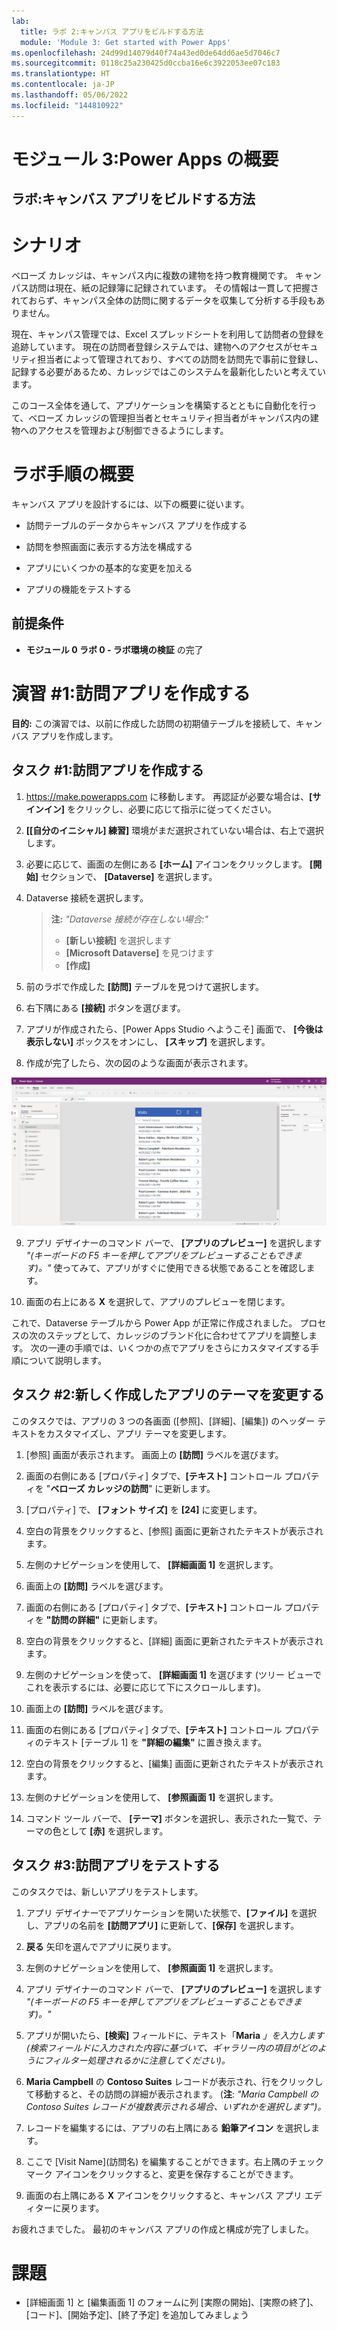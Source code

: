 ```yaml
---
lab:
  title: ラボ 2:キャンバス アプリをビルドする方法
  module: 'Module 3: Get started with Power Apps'
ms.openlocfilehash: 24d99d14079d40f74a43ed0de64dd6ae5d7046c7
ms.sourcegitcommit: 0118c25a230425d0ccba16e6c3922053ee07c183
ms.translationtype: HT
ms.contentlocale: ja-JP
ms.lasthandoff: 05/06/2022
ms.locfileid: "144810922"
---
```

# <a name="module-3-get-started-with-power-apps"></a>モジュール 3:Power Apps の概要
## <a name="lab-how-to-build-a-canvas-app"></a>ラボ:キャンバス アプリをビルドする方法

# <a name="scenario"></a>シナリオ

ベローズ カレッジは、キャンパス内に複数の建物を持つ教育機関です。 キャンパス訪問は現在、紙の記録簿に記録されています。 その情報は一貫して把握されておらず、キャンパス全体の訪問に関するデータを収集して分析する手段もありません。

現在、キャンパス管理では、Excel スプレッドシートを利用して訪問者の登録を追跡しています。 現在の訪問者登録システムでは、建物へのアクセスがセキュリティ担当者によって管理されており、すべての訪問を訪問先で事前に登録し、記録する必要があるため、カレッジではこのシステムを最新化したいと考えています。

このコース全体を通して、アプリケーションを構築するとともに自動化を行って、ベローズ カレッジの管理担当者とセキュリティ担当者がキャンパス内の建物へのアクセスを管理および制御できるようにします。

# <a name="high-level-lab-steps"></a>ラボ手順の概要

キャンバス アプリを設計するには、以下の概要に従います。

-   訪問テーブルのデータからキャンバス アプリを作成する

-   訪問を参照画面に表示する方法を構成する

-   アプリにいくつかの基本的な変更を加える

-   アプリの機能をテストする

## <a name="prerequisites"></a>前提条件

-   **モジュール 0 ラボ 0 - ラボ環境の検証** の完了

# <a name="exercise-1-create-visits-app"></a>演習 \#1:訪問アプリを作成する

**目的:** この演習では、以前に作成した訪問の初期値テーブルを接続して、キャンバス アプリを作成します。

## <a name="task-1-create-a-visits-app"></a>タスク \#1:訪問アプリを作成する

1.  <https://make.powerapps.com> に移動します。 再認証が必要な場合は、**[サインイン]** をクリックし、必要に応じて指示に従ってください。

2.  **[[自分のイニシャル] 練習]** 環境がまだ選択されていない場合は、右上で選択します。

3.  必要に応じて、画面の左側にある **[ホーム]** アイコンをクリックします。 **[開始]** セクションで、 **[Dataverse]** を選択します。

4.  Dataverse 接続を選択します。 

    >   **注:** *"Dataverse 接続が存在しない場合:"*
    >   -   **[新しい接続]** を選択します
    >   -   **[Microsoft Dataverse]** を見つけます
    >   -   **[作成]**

5.  前のラボで作成した **[訪問]** テーブルを見つけて選択します。

6.  右下隅にある **[接続]** ボタンを選びます。

7.  アプリが作成されたら、[Power Apps Studio へようこそ] 画面で、 **[今後は表示しない]** ボックスをオンにし、 **[スキップ]** を選択します。

8.  作成が完了したら、次の図のような画面が表示されます。

![訪問データから作成されたキャンバス アプリ。](media/2-canvas-app-from-data.png)

9. アプリ デザイナーのコマンド バーで、 **[アプリのプレビュー]** を選択します *"(キーボードの F5 キーを押してアプリをプレビューすることもできます)。"* 使ってみて、アプリがすぐに使用できる状態であることを確認します。

10. 画面の右上にある **X** を選択して、アプリのプレビューを閉じます。

これで、Dataverse テーブルから Power App が正常に作成されました。 プロセスの次のステップとして、カレッジのブランド化に合わせてアプリを調整します。 次の一連の手順では、いくつかの点でアプリをさらにカスタマイズする手順について説明します。

## <a name="task-2-modify-and-theme-the-newly-created-app"></a>タスク \#2:新しく作成したアプリのテーマを変更する

このタスクでは、アプリの 3 つの各画面 ([参照]、[詳細]、[編集]) のヘッダー テキストをカスタマイズし、アプリ テーマを変更します。

1.  [参照] 画面が表示されます。 画面上の **[訪問]** ラベルを選びます。

3.  画面の右側にある [プロパティ] タブで、**[テキスト]** コントロール プロパティを "**ベローズ カレッジの訪問**" に更新します。

4. [プロパティ] で、 **[フォント サイズ]** を **[24]** に変更します。

4.  空白の背景をクリックすると、[参照] 画面に更新されたテキストが表示されます。

5.  左側のナビゲーションを使用して、 **[詳細画面 1]** を選択します。

5.  画面上の **[訪問]** ラベルを選びます。

6.  画面の右側にある [プロパティ] タブで、**[テキスト]** コントロール プロパティを **"訪問の詳細"** に更新します。

7.  空白の背景をクリックすると、[詳細] 画面に更新されたテキストが表示されます。

8.  左側のナビゲーションを使って、 **[詳細画面 1]** を選びます (ツリー ビューでこれを表示するには、必要に応じて下にスクロールします)。

9.  画面上の **[訪問]** ラベルを選びます。

10.  画面の右側にある [プロパティ] タブで、**[テキスト]** コントロール プロパティのテキスト [テーブル 1] を **"詳細の編集"** に置き換えます。

11.  空白の背景をクリックすると、[編集] 画面に更新されたテキストが表示されます。

12. 左側のナビゲーションを使用して、 **[参照画面 1]** を選択します。

13. コマンド ツール バーで、 **[テーマ]** ボタンを選択し、表示された一覧で、テーマの色として **[赤]** を選択します。

## <a name="task-3-test-your-visits-app"></a>タスク \#3:訪問アプリをテストする

このタスクでは、新しいアプリをテストします。

1.  アプリ デザイナーでアプリケーションを開いた状態で、**[ファイル]** を選択し、アプリの名前を **[訪問アプリ]** に更新して、**[保存]** を選択します。

2.  **戻る** 矢印を選んでアプリに戻ります。

3.  左側のナビゲーションを使用して、 **[参照画面 1]** を選択します。

4.  アプリ デザイナーのコマンド バーで、 **[アプリのプレビュー]** を選択します *"(キーボードの F5 キーを押してアプリをプレビューすることもできます)。"*

4.  アプリが開いたら、**[検索]** フィールドに、テキスト「**Maria**
     *」を入力します (検索フィールドに入力された内容に基づいて、ギャラリー内の項目がどのようにフィルター処理されるかに注意してください)。*

5.  **Maria Campbell** の **Contoso Suites** レコードが表示され、行をクリックして移動すると、その訪問の詳細が表示されます。 (**注**: *"Maria Campbell の Contoso Suites レコードが複数表示される場合、いずれかを選択します")。*

6.  レコードを編集するには、アプリの右上隅にある **鉛筆アイコン** を選択します。

7.  ここで [Visit Name]\(訪問名\) を編集することができます。右上隅のチェックマーク アイコンをクリックすると、変更を保存することができます。

8.  画面の右上隅にある **X** アイコンをクリックすると、キャンバス アプリ エディターに戻ります。

お疲れさまでした。 最初のキャンバス アプリの作成と構成が完了しました。

# <a name="challenges"></a>課題

-   [詳細画面 1] と [編集画面 1] のフォームに列 [実際の開始]、[実際の終了]、[コード]、[開始予定]、[終了予定] を追加してみましょう
